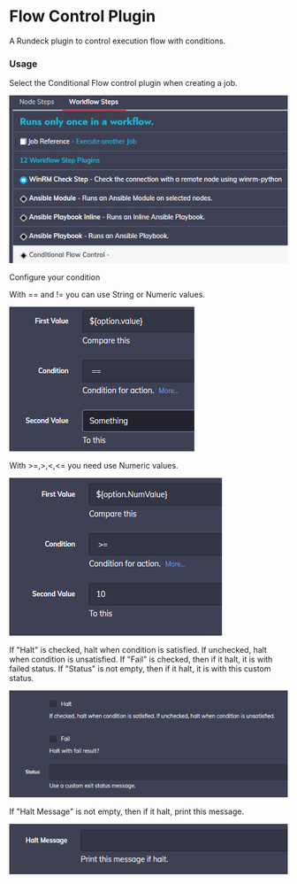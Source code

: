 # Flow Control Plugin

A Rundeck plugin to control execution flow with conditions.

### Usage

Select the Conditional Flow control plugin when creating a job.

![Select](doc-select.png)

Configure your condition

With == and != you can use String or Numeric values.

![Condition1](doc-condition-1.png)

With >=,>,<,<= you need use Numeric values.

![Condition2](doc-condition-2.png)

If "Halt" is checked, halt when condition is satisfied. If unchecked, halt when condition is unsatisfied.
If "Fail" is checked, then if it halt, it is with failed status.
If "Status" is not empty, then if it halt, it is with this custom status.

![Configure](doc-configure.png)

If "Halt Message" is not empty, then if it halt, print this message.

![Message](doc-haltmessage.png)